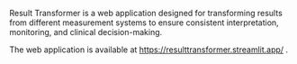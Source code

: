 Result Transformer is a web application designed for transforming results from different measurement systems 
to ensure consistent interpretation, monitoring, and clinical decision-making.

The web application is available at https://resulttransformer.streamlit.app/ .
